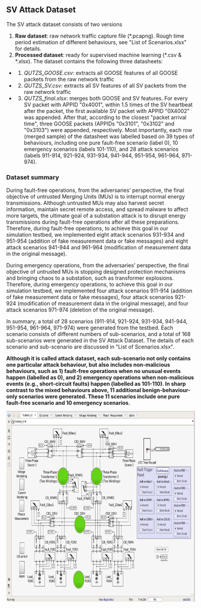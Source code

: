 ## SV Attack Dataset
The SV attack dataset consists of two versions
1. **Raw dataset**: raw network traffic capture file (\*.pcapng). Rough time period estimation of different behaviours, see "List of Scenarios.xlsx" for details.
2. **Processed dataset**: ready for supervised machine learning (\*.csv & \*.xlsx). The dataset contains the following three datasheets:
- 1) *QUTZS_GOOSE.csv*: extracts all GOOSE features of all GOOSE packets from the raw network traffic 
- 2) *QUTZS_SV.csv*: extracts all SV features of all SV packets from the raw network traffic
- 3) *QUTZS_final.xlsx*: merges both GOOSE and SV features. For every SV packet with APPID "0x4001", within 1.5 times of the SV heartbeat after the packet, the first available SV packet with APPID "0X4002" was appended. After that, according to the closest "packet arrival time", three GOOSE packets (APPIDs "0x3101", "0x3102" and "0x3103") were appended, respectively. Most importantly, each row (merged sample) of the datasheet was labelled based on 39 types of behaviours, including one pure fault-free scenario (label 0), 10 emergency scenarios (labels 101-110), and 28 attack scenarios (labels 911-914, 921-924, 931-934, 941-944, 951-954, 961-964, 971-974).

### Dataset summary
During fault-free operations, from the adversaries’ perspective, the final objective of untrusted Merging Units (MUs) is to interrupt normal energy transmissions. Although untrusted MUs may also harvest secret information, maintain secret remote access, and spread malware to affect more targets, the ultimate goal of a substation attack is to disrupt energy transmissions during fault-free operations after all these preparations. Therefore, during fault-free operations, to achieve this goal in our simulation testbed, we implemented eight attack scenarios 931-934 and 951-954 (addition of fake measurement data or fake messages) and eight attack scenarios 941-944 and 961-964 (modification of measurement data in the original message).

During emergency operations, from the adversaries’ perspective, the final objective of untrusted MUs is stopping designed protection mechanisms and bringing chaos to a substation, such as transformer explosions. Therefore, during emergency operations, to achieve this goal in our simulation testbed, we implemented four attack scenarios 911-914 (addition of fake measurement data or fake messages), four attack scenarios 921-924 (modification of measurement data in the original message), and four attack scenarios 971-974 (deletion of the original message).

In summary, a total of 28 scenarios (911-914, 921-924, 931-934, 941-944, 951-954, 961-964, 971-974) were generated from the testbed. Each scenario consists of different numbers of sub-scenarios, and a total of 168 sub-scenarios were generated in the SV Attack Dataset. The details of each scenario and sub-scenario are discussed in "List of Scenarios.xlsx". 

**Although it is called attack dataset, each sub-scenario not only contains one particular attack behaviour, but also includes non-malicious behaviours, such as 1) fault-free operations when no unusual events happen (labelled as 0), and 2) emergency operations when non-malicious events (e.g., short-circuit faults) happen (labelled as 101-110). In sharp contrast to the mixed behaviours above, 11 additional benign-behaviour-only scenarios were generated. These 11 scenarios include one pure fault-free scenario and 10 emergency scenarios.**

<img src="https://github.com/CSCRC-SCREED/QUT-ZSS-2023-SV/blob/main/Datasets/PrimaryPlant.jpg" alt="" width="800" height="510" />